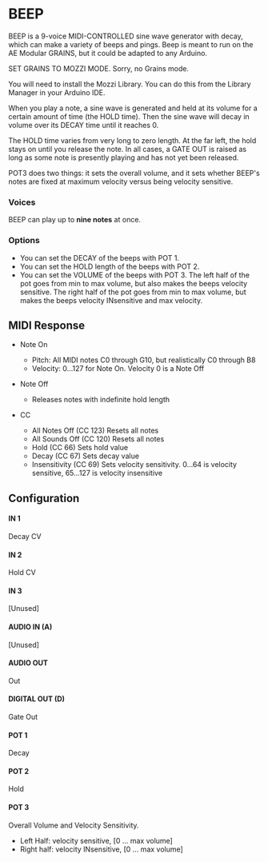 # BEEP

BEEP is a 9-voice MIDI-CONTROLLED sine wave generator with decay, which can make a variety of beeps and pings.  Beep is meant to run on the AE Modular GRAINS, but it could be adapted to any Arduino.  

SET GRAINS TO MOZZI MODE.  Sorry, no Grains mode.

You will need to install the Mozzi Library.  You can do this from the Library Manager in your Arduino IDE.

When you play a note, a sine wave is generated and held at its volume for a certain amount of time (the HOLD time).  Then the sine wave will decay in volume over its DECAY time until it reaches 0.

The HOLD time varies from very long to zero length.  At the far left, the hold stays on until you release the note.  In all cases, a GATE OUT is raised as long as some note is presently playing and has not yet been released.

POT3 does two things: it sets the overall volume, and it sets whether BEEP's notes are fixed at maximum velocity versus being velocity sensitive.  

### Voices

BEEP can play up to **nine notes** at once.   

### Options

* You can set the DECAY of the beeps with POT 1.
* You can set the HOLD length of the beeps with POT 2.
* You can set the VOLUME of the beeps with POT 3.  The left half of the pot goes from min to max volume, but also makes the beeps velocity sensitive.  The right half of the pot goes from min to max volume, but makes the beeps velocity INsensitive and max velocity.

## MIDI Response

- Note On
    - Pitch: All MIDI notes C0 through G10, but realistically C0 through B8 
    - Velocity: 0...127 for Note On.  Velocity 0 is a Note Off

- Note Off
	- Releases notes with indefinite hold length

- CC
    - All Notes Off (CC 123) Resets all notes
    - All Sounds Off (CC 120) Resets all notes
    - Hold (CC 66) Sets hold value
    - Decay (CC 67) Sets decay value
    - Insensitivity (CC 69) Sets velocity sensitivity. 0...64 is velocity sensitive, 65...127 is velocity insensitive

## Configuration

#### IN 1
Decay CV
#### IN 2
Hold CV
#### IN 3
[Unused]
#### AUDIO IN (A)
[Unused]
#### AUDIO OUT
Out
#### DIGITAL OUT (D) 
Gate Out
#### POT 1
Decay
#### POT 2
Hold
#### POT 3
Overall Volume and Velocity Sensitivity.  

- Left Half: velocity sensitive, [0 ... max volume] 
- Right half: velocity INsensitive, [0 ... max volume]


